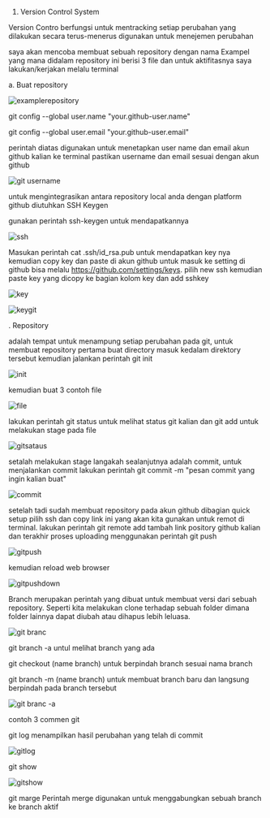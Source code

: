 
1. Version Control System

Version Contro berfungsi untuk mentracking setiap perubahan yang dilakukan secara terus-menerus digunakan untuk menejemen perubahan 

saya akan mencoba membuat sebuah repository dengan nama Exampel yang mana didalam repository ini berisi 3 file dan untuk aktifitasnya saya lakukan/kerjakan melalu terminal
  
  a. Buat repository 
  
  ![examplerepository](https://github.com/andriwisnu234/Devops_Dumbwasy_Andri_Wisnu/assets/135598387/a27469b4-0cb5-4ee4-ae36-70761b8fc339)

git config --global user.name "your.github-user.name"

git config --global user.email "your.github-user.email"

perintah diatas digunakan untuk menetapkan user name dan email akun github kalian ke terminal pastikan username dan email sesuai dengan akun github

![git username](https://github.com/andriwisnu234/Devops_Dumbwasy_Andri_Wisnu/assets/135598387/49cf73c3-3ec8-4669-b697-fa97874bc6d0)

untuk mengintegrasikan antara repository local anda dengan platform github diutuhkan SSH Keygen

 gunakan perintah ssh-keygen untuk mendapatkannya
 
 ![ssh](https://github.com/andriwisnu234/Devops_Dumbwasy_Andri_Wisnu/assets/135598387/ccb99842-7c06-44b7-979e-12ac02c46ec9)

Masukan perintah cat .ssh/id_rsa.pub untuk mendapatkan key nya kemudian copy key dan paste di akun github untuk masuk ke setting di github bisa melalu https://github.com/settings/keys. pilih new ssh kemudian paste key yang dicopy ke bagian kolom key dan add sshkey

![key](https://github.com/andriwisnu234/Devops_Dumbwasy_Andri_Wisnu/assets/135598387/4367b7dc-1b70-4034-8d17-c92dac435133)

![keygit](https://github.com/andriwisnu234/Devops_Dumbwasy_Andri_Wisnu/assets/135598387/57a7c9f7-f054-4956-a114-88924a4bbc70)

 . Repository
 
 adalah tempat untuk menampung setiap perubahan pada git, untuk membuat repository pertama buat directory masuk kedalam direktory tersebut kemudian jalankan perintah git init

![init](https://github.com/andriwisnu234/Devops_Dumbwasy_Andri_Wisnu/assets/135598387/1222f28d-1dc0-407c-8cf6-608c6396bed4)

 kemudian buat 3 contoh file
 
 ![file](https://github.com/andriwisnu234/Devops_Dumbwasy_Andri_Wisnu/assets/135598387/b9ced3ac-d6a3-4777-a129-9de93c842ce5)

lakukan perintah git status untuk melihat status git kalian dan git add untuk melakukan stage pada file 

![gitsataus](https://github.com/andriwisnu234/Devops_Dumbwasy_Andri_Wisnu/assets/135598387/8f02c379-1a13-4dae-a766-96522ac283dd)

setalah melakukan stage langakah sealanjutnya adalah commit, untuk menjalankan commit lakukan perintah git commit -m "pesan commit yang ingin kalian buat"

![commit](https://github.com/andriwisnu234/Devops_Dumbwasy_Andri_Wisnu/assets/135598387/03b7d9a2-24a0-4374-9895-a001fc76df8e)

setelah tadi sudah membuat repository pada akun github dibagian quick setup pilih ssh dan copy link ini yang akan kita gunakan untuk remot di terminal. lakukan perintah git remote add tambah link pository github kalian dan terakhir proses uploading menggunakan perintah git push

![gitpush](https://github.com/andriwisnu234/Devops_Dumbwasy_Andri_Wisnu/assets/135598387/5fecef6a-ccb1-4984-b6d7-7c11a5797bbb)

kemudian reload web browser

![gitpushdown](https://github.com/andriwisnu234/Devops_Dumbwasy_Andri_Wisnu/assets/135598387/1bfb1f7b-71f3-4e26-9aae-3288a8e978ba)

  Branch merupakan perintah yang dibuat untuk membuat versi dari sebuah repository. Seperti kita melakukan clone terhadap sebuah folder dimana folder lainnya dapat diubah atau dihapus lebih leluasa.

![git branc](https://github.com/andriwisnu234/Devops_Dumbwasy_Andri_Wisnu/assets/135598387/6539f1e3-f17c-4639-bb4f-553d1911d201)

git branch -a untul melihat branch yang ada

git checkout (name branch) untuk berpindah branch sesuai nama branch

git branch -m (name branch) untuk membuat branch baru dan langsung berpindah pada branch tersebut

![git branc -a](https://github.com/andriwisnu234/Devops_Dumbwasy_Andri_Wisnu/assets/135598387/43a301a9-1aac-4398-8b74-376fcab3fb76)

contoh 3 commen git

git log menampilkan hasil perubahan yang telah di commit

![gitlog](https://github.com/andriwisnu234/Devops_Dumbwasy_Andri_Wisnu/assets/135598387/815621b9-9ba9-4909-ba74-b6246b7da470)

git show

![gitshow](https://github.com/andriwisnu234/Devops_Dumbwasy_Andri_Wisnu/assets/135598387/e169894c-5199-4752-9ec7-775615d82cc2)

git marge Perintah merge digunakan untuk menggabungkan sebuah branch ke branch aktif





